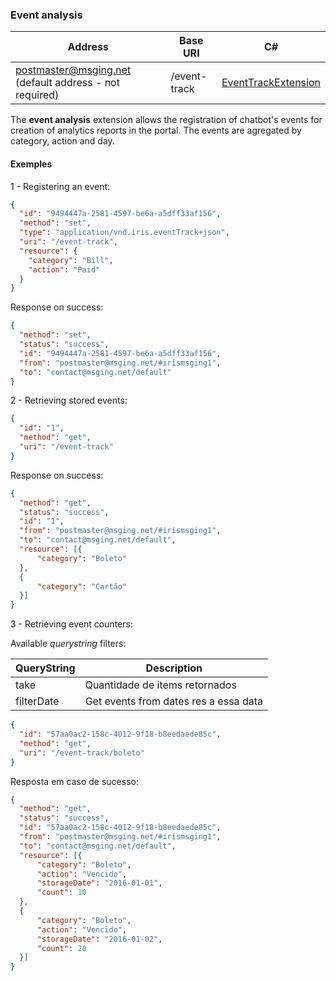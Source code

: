 ### Event analysis
| Address               | Base URI     |  C#                 |
|-----------------------|--------------|---------------------|
| postmaster@msging.net (default address - not required) | /event-track | [EventTrackExtension](https://github.com/takenet/messaginghub-client-csharp/blob/master/src/Takenet.MessagingHub.Client/Extensions/EventTrack/EventTrackExtension.cs) |

The **event analysis** extension allows the registration of chatbot's events for creation of analytics reports in the portal. The events are agregated by category, action and day.

#### Exemples
1 - Registering an event:
```json
{  
  "id": "9494447a-2581-4597-be6a-a5dff33af156",
  "method": "set",
  "type": "application/vnd.iris.eventTrack+json",
  "uri": "/event-track",
  "resource": {  
    "category": "Bill",
    "action": "Paid"
  }
}
```
Response on success:
```json
{
  "method": "set",
  "status": "success",
  "id": "9494447a-2581-4597-be6a-a5dff33af156",
  "from": "postmaster@msging.net/#irismsging1",
  "to": "contact@msging.net/default"
}
```


2 - Retrieving stored events:
```json
{  
  "id": "1",
  "method": "get",
  "uri": "/event-track"
}
```
Response on success:
```json
{
  "method": "get",
  "status": "success",
  "id": "1",
  "from": "postmaster@msging.net/#irismsging1",
  "to": "contact@msging.net/default",
  "resource": [{
      "category": "Boleto"
  },
  {
      "category": "Cartão"
  }]
}
```


3 - Retrieving event counters:

Available *querystring* filters:

| QueryString        | Description                               |
|--------------------|-------------------------------------------| 
| take               | Quantidade de items retornados            |
| filterDate         | Get events from dates res a essa data     |
```json
{  
  "id": "57aa0ac2-158c-4012-9f18-b8eedaede85c",
  "method": "get",
  "uri": "/event-track/boleto"
}
```

Resposta em caso de sucesso:
```json
{
  "method": "get",
  "status": "success",
  "id": "57aa0ac2-158c-4012-9f18-b8eedaede85c",
  "from": "postmaster@msging.net/#irismsging1",
  "to": "contact@msging.net/default",
  "resource": [{
      "category": "Boleto",
      "action": "Vencido",
      "storageDate": "2016-01-01",
      "count": 10
  },
  {
      "category": "Boleto",
      "action": "Vencido",
      "storageDate": "2016-01-02",
      "count": 20
  }]
}
```

